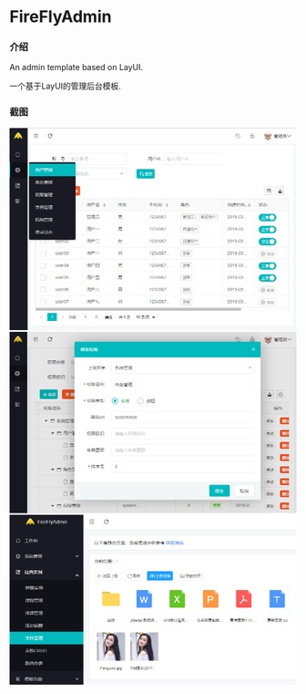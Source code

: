 # FireFlyAdmin

### 介绍

An admin template based on LayUI.

一个基于LayUI的管理后台模板.

### 截图

![screenshot-1](screenshot-1.png)
![screenshot-2](screenshot-2.png)
![screenshot-3](screenshot-3.png)
